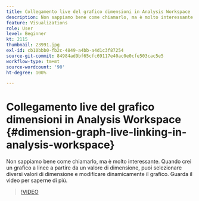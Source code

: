 ```yaml
---
title: Collegamento live del grafico dimensioni in Analysis Workspace
description: Non sappiamo bene come chiamarlo, ma è molto interessante. Quando crei un grafico a linee a partire da un valore di dimensione, puoi selezionare diversi valori di dimensione e modificare dinamicamente il grafico. Guarda il video per saperne di più.
feature: Visualizations
role: User
level: Beginner
kt: 2115
thumbnail: 23991.jpg
exl-id: cb10bbb0-fb2c-4849-a4bb-a4d1c3f87254
source-git-commit: 84984ad9bf65cfc69117e40ac0e0cfe503cac5e5
workflow-type: tm+mt
source-wordcount: '90'
ht-degree: 100%

---
```


# Collegamento live del grafico dimensioni in Analysis Workspace {#dimension-graph-live-linking-in-analysis-workspace}

Non sappiamo bene come chiamarlo, ma è molto interessante. Quando crei un grafico a linee a partire da un valore di dimensione, puoi selezionare diversi valori di dimensione e modificare dinamicamente il grafico. Guarda il video per saperne di più.

>[!VIDEO](https://video.tv.adobe.com/v/329399/?quality=12&learn=on&captions=ita)
